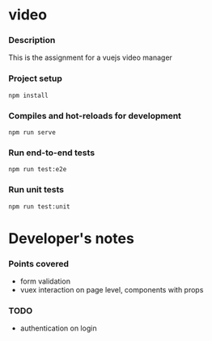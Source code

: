 # video

### Description
This is the assignment for a vuejs video manager

### Project setup
```
npm install
```

### Compiles and hot-reloads for development
```
npm run serve
```

### Run end-to-end tests
```
npm run test:e2e
```

### Run unit tests
```
npm run test:unit
```

# Developer's notes

### Points covered
- form validation
- vuex interaction on page level, components with props

### TODO
- authentication on login
